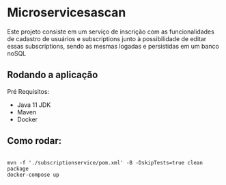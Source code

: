 # Microservicesascan
 Este projeto consiste em um serviço de inscrição com as funcionalidades de cadastro de usuários e subscriptions junto à possibilidade de editar essas subscriptions, sendo as mesmas logadas e persistidas em um banco noSQL
## Rodando a aplicação
Pré Requisitos:
* Java 11 JDK 
* Maven
* Docker
## Como rodar:
```console

mvn -f './subscriptionservice/pom.xml' -B -DskipTests=true clean package
docker-compose up

```